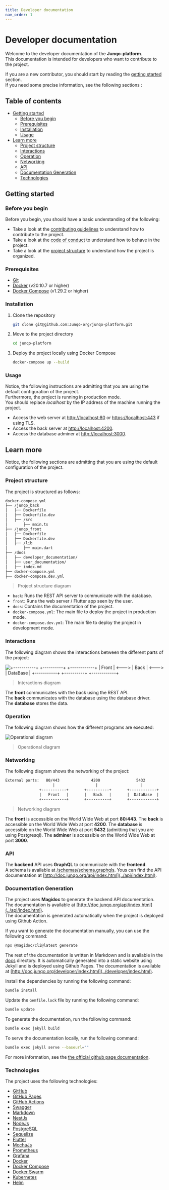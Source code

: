 ```yaml
---
title: Developer documentation
nav_order: 1
---
```


<!-- omit in toc -->
# Developer documentation

Welcome to the developer documentation of the **Junqo-platform**.  
This documentation is intended for developers who want to contribute to the project.  
  
If you are a new contributor, you should start by reading the [getting started](#getting-started) section.  
If you need some precise information, see the following sections :  

<!-- omit in toc -->
## Table of contents

- [Getting started](#getting-started)
  - [Before you begin](#before-you-begin)
  - [Prerequisites](#prerequisites)
  - [Installation](#installation)
  - [Usage](#usage)
- [Learn more](#learn-more)
  - [Project structure](#project-structure)
  - [Interactions](#interactions)
  - [Operation](#operation)
  - [Networking](#networking)
  - [API](#api)
  - [Documentation Generation](#documentation-generation)
  - [Technologies](#technologies)

## Getting started

### Before you begin

Before you begin, you should have a basic understanding of the following:

- Take a look at the [contributing guidelines](../../CONTRIBUTING.md) to understand how to contribute to the project.
- Take a look at the [code of conduct](../../CODE_OF_CONDUCT.md) to understand how to behave in the project.
- Take a look at the [project structure](#project-structure) to understand how the project is organized.

### Prerequisites

- [Git](https://git-scm.com/)
- [Docker](https://www.docker.com/) (v20.10.7 or higher)
- [Docker Compose](https://docs.docker.com/compose/) (v1.29.2 or higher)

### Installation

1. Clone the repository

    ```bash
    git clone git@github.com:Junqo-org/junqo-platform.git
    ```

2. Move to the project directory

    ```bash
    cd junqo-platform
    ```

3. Deploy the project locally using Docker Compose

    ```bash
    docker-compose up --build
    ```

### Usage

Notice, the following instructions are admitting that you are using the default configuration of the project.  
Furthermore, the project is running in production mode.  
You should replace *localhost* by the IP address of the machine running the project.  

- Access the web server at [http://localhost:80](http://localhost:80) or [https://localhost:443](https://localhost:443) if using TLS.
- Access the back server at [http://localhost:4200](http://localhost:4200).
- Access the database adminer at [http://localhost:3000](http://localhost:3000).

## Learn more

Notice, the following sections are admitting that you are using the default configuration of the project.

### Project structure

The project is structured as follows:

```bash
docker-compose.yml
├── /junqo_back
│   ├── Dockerfile
│   ├── Dockerfile.dev
│   ├── /src
│       ├── main.ts
├── /junqo_front
│   ├── Dockerfile
│   ├── Dockerfile.dev
│   ├── /lib
│       ├── main.dart
├── /docs
│   ├── developer_documentation/
│   ├── user_documentation/
│   ├── index.md
├── docker-compose.yml
├── docker-compose.dev.yml
```

> Project structure diagram

- `back`: Runs the REST API server to communicate with the database.
- `front`: Runs the web server / Flutter app seen by the user.
- `docs`: Contains the documentation of the project.
- `docker-compose.yml`: The main file to deploy the project in production mode.
- `docker-compose.dev.yml`: The main file to deploy the project in development mode.

### Interactions

The following diagram shows the interactions between the different parts of the project:  

![
   +-----------+       +----------+       +------------+
   |   Front   | <---> |   Back   | <---> |  DataBase  |
   +-----------+       +----------+       +------------+
](../assets/interactions_diagram.png)

> Interactions diagram

The **front** communicates with the back using the REST API.  
The **back** communicates with the database using the database driver.  
The **database** stores the data.  

### Operation

The following diagram shows how the different programs are executed:  

![Operational diagram](../assets/operational_diagram.png)

> Operational diagram

### Networking

The following diagram shows the networking of the project:  

```txt
External ports:   80/443              4200                5432                 3000
                     |                  |                   |                    |
               +-----------+       +----------+       +------------+       +-----------+
               |   Front   |       |   Back   |       |  DataBase  |       |  Adminer  |
               +-----------+       +----------+       +------------+       +-----------+
```

> Networking diagram

The **front** is accessible on the World Wide Web at port **80**/**443**.
The **back** is accessible on the World Wide Web at port **4200**.
The **database** is accessible on the World Wide Web at port **5432** (admitting that you are using Postgresql).
The **adminer** is accessible on the World Wide Web at port **3000**.

### API

The **backend** API uses **GraphQL** to communicate with the **frontend**.  
A schema is available at [/schemas/schema.graphqls](../../schemas/schema.graphqls).
Yous can find the API documentation at [http://doc.junqo.org/api/index.html](../api/index.html).

### Documentation Generation

The project uses **Magidoc** to generate the backend API documentation.  
The documentation is available at [http://doc.junqo.org/api/index.html](../api/index.html).  
The documentation is generated automatically when the project is deployed using Github Action.  

If you want to generate the documentation manually, you can use the following command:

```bash
npx @magidoc/cli@latest generate
```

The rest of the documentation is written in Markdown and is available in the [docs](../../docs) directory.
It is automatically generated into a static website using Jekyll and is deployed using Github Pages.
The documentation is available at [http://doc.junqo.org/developer/index.html](../developer/index.html).

Install the dependencies by running the following command:

```bash
bundle install
```

Update the `Gemfile.lock` file by running the following command:

```bash
bundle update
```

To generate the documentation, run the following command:

```bash
bundle exec jekyll build
```

To serve the documentation locally, run the following command:

```bash
bundle exec jekyll serve --baseurl=""
```

For more information, see the [the official github page documentation](https://docs.github.com/en/pages/setting-up-a-github-pages-site-with-jekyll/testing-your-github-pages-site-locally-with-jekyll#building-your-site-locally).

### Technologies

The project uses the following technologies:

- [GitHub](https://github.com)
- [GitHub Pages](https://pages.github.com)
- [GitHub Actions](https://docs.github.com/en/actions)
- [Swagger](https://swagger.io/)
- [Markdown](https://daringfireball.net/projects/markdown)
- [NestJs](https://nestjs.com/)
- [NodeJs](https://nodejs.org/en/)
- [PostgreSQL](https://www.postgresql.org/)
- [Sequelize](https://sequelize.org/)
- [Flutter](https://flutter.dev/)
- [MochaJs](https://mochajs.org/)
- [Prometheus](https://prometheus.io/docs/introduction/overview/)
- [Grafana](https://grafana.com/docs/grafana/latest/getting-started/getting-started-prometheus/)
- [Docker](https://www.docker.com/)
- [Docker Compose](https://docs.docker.com/compose/)
- [Docker Swarm](https://docs.docker.com/engine/swarm/)
- [Kubernetes](https://kubernetes.io/docs/home/)
- [Helm](https://helm.sh/)
